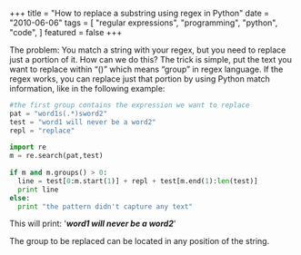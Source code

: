 +++
title = "How to replace a substring using regex in Python"
date = "2010-06-06"
tags = [
    "regular expressions",
    "programming",
    "python",
    "code",
]
featured = false
+++

The problem: You match a string with your regex, but you need to replace just a portion of it. How can we do this?
The trick is simple, put the text you want to replace within “()” which means “group” in regex language. If the regex 
works, you can replace just that portion by using Python match information, like in the following example:


```python	
#the first group contains the expression we want to replace
pat = "word1s(.*)sword2"
test = "word1 will never be a word2"
repl = "replace"
 
import re
m = re.search(pat,test)
 
if m and m.groups() > 0:
  line = test[0:m.start(1)] + repl + test[m.end(1):len(test)]
  print line
else:
  print "the pattern didn't capture any text"
```

This will print: '***word1 will never be a word2***'

The group to be replaced can be located in any position of the string.